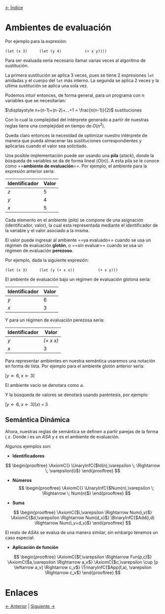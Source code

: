 [<- Índice](../LenguajesProgramacion.md)
# Ambientes de evaluación

Por ejemplo para la expresión:

$\texttt{(let (x 3)}$
$\hspace{1cm} \texttt{(let (y 4)}$
$\hspace{2cm} \texttt{(+ x y))))}$

Para ser evaluada sería necesario llamar varias veces al algoritmo de sustitución.

La primera sustitución se aplica 3 veces, pues se tiene 2 expresiones `let` anidadas y el cuerpo del `let` más interno.
La segunda se aplica 2 veces y la ultima sustitución se aplica una sola vez.

Podemos intuir entonces, de forma general, para un programa con n variables que se necesitarían:

$\displaystyle n+(n-1)+(n-2)+...+1 = \frac{n(n-1)}{2}$ sustituciones

Con lo cual la complejidad del intérprete generado a partir de nuestras reglas tiene una complejidad en tiempo de $O(n^2)$.

Queda claro entonces la necesidad de optimizar nuestro intérprete de manera que pueda almacenar las sustituciones correspondientes y aplicarlas cuando el valor sea solicitado.

Una posible implementación puede ser usando una **pila** (*stack*), donde la búsqueda de variables se da de forma lineal ($O(n)$). A esta pila se le conoce como ==**ambiente de evaluación**==. Por ejemplo, el ambiente para la expresión anterior sería:

| Identificador | Valor |
| ------------- | ----- |
| *z*           | 5     |
| *y*           | 4     |
| *x*           | 5     |

Cada elemento en el ambiente (*pila*) se compone de una asignación (identificador, valor), la cual esta representada mediante el identificador de la variable y el valor asociado a la misma.

El valor puede ingresar al ambiente ==ya evaluado== cuando se usa un régimen de evaluación **glotón**, o ==sin evaluar== cuando se usa un régimen de evaluación **perezoso**.

Por ejemplo, dada la siguiente expresión:

$\texttt{(let (x 3)}$
$\hspace{1cm}\texttt{(let (y (+ x x))}$
$\hspace{2cm}\texttt{(+ x y)))}$

El ambiente de evaluación bajo un régimen de evaluación glotona sería:

| Identificador | Valor |
| ------------- | ----- |
| *y*           | 6     |
| *x*           | 3     |

Y para un régimen de evaluación perezosa sería:

| Identificador | Valor     |
| ------------- | --------- |
| *y*           | *(+ x x)* |
| *x*           | 3         |

Para representar ambientes en nuestra semántica usaremos una notación en forma de lista. Por ejemplo para el ambiente glotón anterior sería:

$[y \leftarrow 6, \; x \leftarrow 3]$

El ambiente vacío se denotara como $\varnothing$.

Y la búsqueda de valores se denotará usando paréntesis, por ejemplo:

$[y \leftarrow 6, \; x \leftarrow 3](x) \; = \; 3$

## Semántica Dinámica

Ahora, nuestras reglas de semántica se definen a partir parejas de la forma $i,\varepsilon$.
Donde $i$ es un *ASA* y $\varepsilon$ es el ambiente de evaluación.

Algunos ejemplos son:

- **Identificadores**

$$
\begin{prooftree}
\AxiomC{}
\UnaryInfC{$Id(n),\varepsilon \; \Rightarrow \; \varepsilon(i)$}
\end{prooftree}
$$

- **Números**
$$
\begin{prooftree}
\AxiomC{}
\UnaryInfC{$Num(n),\varepsilon \; \Rightarrow \; Num(n)$}
\end{prooftree}
$$

- **Suma**

$$
\begin{prooftree}
\AxiomC{$i,\varepsilon \Rightarrow Num(i_v)$}
\AxiomC{$d,\varepsilon \Rightarrow Num(d_v)$}
\BinaryInfC{$Add(i,d) \Rightarrow Num(i_v+d_v)$}
\end{prooftree}
$$

El resto de *ASA*s se evalua de una manera similar, sin embargo tenemos un caso especial:

- **Aplicación de función**

$$
\begin{prooftree}
\AxiomC{$f,\varepsilon \Rightarrow Fun(p,c)$}
\AxiomC{$a,\varepsilon \Rightarrow a_v$}
\AxiomC{$c,\varepsilon \cup [p \leftarrow a_v] \Rightarrow c_v$}
\TrinaryInfC{$App(f,a), \varepsilon \Rightarrow c_v$}
\end{prooftree}
$$

# Enlaces

[<- Anterior](LPNota14.md) | [Siguiente ->](LPNota16.md)